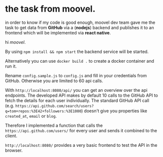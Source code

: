 # the task from moovel.

in order to know if my code is good enough, moovel dev team gave me the task to get data from __GitHub__ via a (__nodejs__) backend and publishes it to an frontend which will be implemented via __react native__.

hi *moovel*.

By using `npm install && npm start` the backend service will be started.

Alternatively you can use `docker build .` to create a docker container and run it.

Rename `config.sample.js` to `config.js` and fill in your credentials from GitHub. Otherwise you are limited to 60 api calls.

With `http://localhost:8080/api/` you can get an overview over the api endpoints.
The developed API makes by default 10 calls to the GitHub API to fetch the details for each user individually.
The standard GitHub API call (e.g. `https://api.github.com/search/users?q=tom+repos:%3E42+followers:%3E1000`) doesn't give you properties like `created_at`, `email` or `blog`.

Therefore I implemented a function that calls the `https://api.github.com/users/` for every user and sends it combined to the client.

`http://localhost:8080/` provides a very basic frontend to test the API in the browser.
